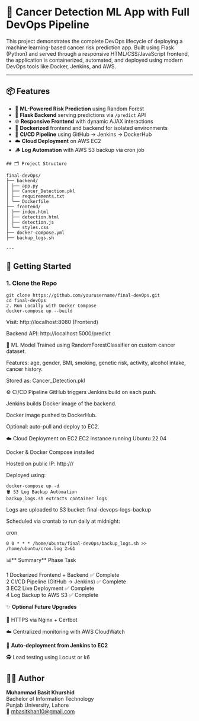 # 🧠 Cancer Detection ML App with Full DevOps Pipeline

This project demonstrates the complete DevOps lifecycle of deploying a machine learning-based cancer risk prediction app. Built using Flask (Python) and served through a responsive HTML/CSS/JavaScript frontend, the application is containerized, automated, and deployed using modern DevOps tools like Docker, Jenkins, and AWS.

---

## 📦 Features

- 🧠 **ML-Powered Risk Prediction** using Random Forest
- 🐍 **Flask Backend** serving predictions via `/predict` API
- 🌐 **Responsive Frontend** with dynamic AJAX interactions
- 🐳 **Dockerized** frontend and backend for isolated environments
- 🔁 **CI/CD Pipeline** using GitHub → Jenkins → DockerHub
- ☁️ **Cloud Deployment** on AWS EC2
- 🪵 **Log Automation** with AWS S3 backup via cron job

```
## 🗂️ Project Structure

final-devOps/
├── backend/
│ ├── app.py
│ ├── Cancer_Detection.pkl
│ ├── requirements.txt
│ └── Dockerfile
├── frontend/
│ ├── index.html
│ ├── detection.html
│ ├── detection.js
│ └── styles.css
├── docker-compose.yml
├── backup_logs.sh

---
```
## 🚀 Getting Started

### 1. Clone the Repo

```
git clone https://github.com/yourusername/final-devOps.git
cd final-devOps
2. Run Locally with Docker Compose
docker-compose up --build
```
Visit: http://localhost:8080 (Frontend)

Backend API: http://localhost:5000/predict

🧪 ML Model
Trained using RandomForestClassifier on custom cancer dataset.

Features: age, gender, BMI, smoking, genetic risk, activity, alcohol intake, cancer history.

Stored as: Cancer_Detection.pkl

⚙️ CI/CD Pipeline
GitHub triggers Jenkins build on each push.

Jenkins builds Docker image of the backend.

Docker image pushed to DockerHub.

Optional: auto-pull and deploy to EC2.

☁️ Cloud Deployment on EC2
EC2 instance running Ubuntu 22.04

Docker & Docker Compose installed

Hosted on public IP: http://<EC2-IP>/

Deployed using:
```
docker-compose up -d
🪣 S3 Log Backup Automation
backup_logs.sh extracts container logs
```
Logs are uploaded to S3 bucket: final-devops-logs-backup

Scheduled via crontab to run daily at midnight:

cron
```
0 0 * * * /home/ubuntu/final-devOps/backup_logs.sh >> /home/ubuntu/cron.log 2>&1
```
📊** Summary**
Phase	Task<br><br>
1	Dockerized Frontend + Backend	✅ Complete <br>
2	CI/CD Pipeline (GitHub → Jenkins)	✅ Complete <br>
3	EC2 Live Deployment	✅ Complete <br>
4	Log Backup to AWS S3	✅ Complete

✨ **Optional Future Upgrades** <br><br>
🔐 HTTPS via Nginx + Certbot

☁️ Centralized monitoring with AWS CloudWatch

🔄 **Auto-deployment from Jenkins to EC2**

🕵️ Load testing using Locust or k6

## 👨‍💻 **Author** <br>  

**Muhammad Basit Khurshid** <br>
Bachelor of Information Technology <br>
Punjab University, Lahore <br>
📧 mbasitkhan10@gmail.com
